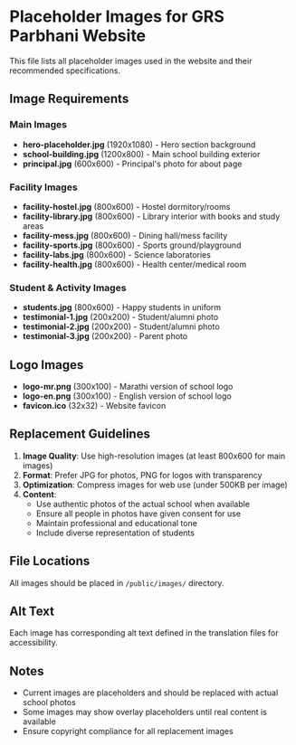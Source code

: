 # Placeholder Images for GRS Parbhani Website

This file lists all placeholder images used in the website and their recommended specifications.

## Image Requirements

### Main Images
- **hero-placeholder.jpg** (1920x1080) - Hero section background
- **school-building.jpg** (1200x800) - Main school building exterior
- **principal.jpg** (600x600) - Principal's photo for about page

### Facility Images
- **facility-hostel.jpg** (800x600) - Hostel dormitory/rooms
- **facility-library.jpg** (800x600) - Library interior with books and study areas
- **facility-mess.jpg** (800x600) - Dining hall/mess facility
- **facility-sports.jpg** (800x600) - Sports ground/playground
- **facility-labs.jpg** (800x600) - Science laboratories
- **facility-health.jpg** (800x600) - Health center/medical room

### Student & Activity Images
- **students.jpg** (800x600) - Happy students in uniform
- **testimonial-1.jpg** (200x200) - Student/alumni photo
- **testimonial-2.jpg** (200x200) - Student/alumni photo
- **testimonial-3.jpg** (200x200) - Parent photo

## Logo Images
- **logo-mr.png** (300x100) - Marathi version of school logo
- **logo-en.png** (300x100) - English version of school logo
- **favicon.ico** (32x32) - Website favicon

## Replacement Guidelines

1. **Image Quality**: Use high-resolution images (at least 800x600 for main images)
2. **Format**: Prefer JPG for photos, PNG for logos with transparency
3. **Optimization**: Compress images for web use (under 500KB per image)
4. **Content**: 
   - Use authentic photos of the actual school when available
   - Ensure all people in photos have given consent for use
   - Maintain professional and educational tone
   - Include diverse representation of students

## File Locations
All images should be placed in `/public/images/` directory.

## Alt Text
Each image has corresponding alt text defined in the translation files for accessibility.

## Notes
- Current images are placeholders and should be replaced with actual school photos
- Some images may show overlay placeholders until real content is available
- Ensure copyright compliance for all replacement images
